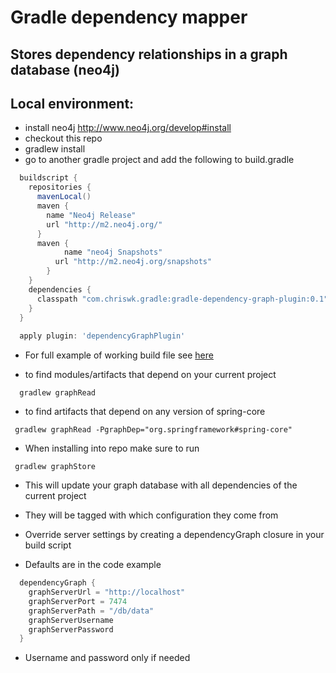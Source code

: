 Gradle dependency mapper
========================
Stores dependency relationships in a graph database (neo4j)
-----------------------------------------------------------

Local environment:
-----------------
* install neo4j http://www.neo4j.org/develop#install
* checkout this repo
* gradlew install
* go to another gradle project and add the following to build.gradle
``` groovy
  buildscript {
    repositories {
      mavenLocal()
      maven {
        name "Neo4j Release"
        url "http://m2.neo4j.org/"
      }
      maven {
  			name "neo4j Snapshots"
  		  url "http://m2.neo4j.org/snapshots"
  		}
    }
    dependencies {
      classpath "com.chriswk.gradle:gradle-dependency-graph-plugin:0.1"
    }
  }
  
  apply plugin: 'dependencyGraphPlugin'
```

* For full example of working build file see [here](build.gradle.MD)

* to find modules/artifacts that depend on your current project
```
  gradlew graphRead
```

* to find artifacts that depend on any version of spring-core
```
 gradlew graphRead -PgraphDep="org.springframework#spring-core"
```

* When installing into repo make sure to run
```
 gradlew graphStore
```

* This will update your graph database with all dependencies of the current project
* They will be tagged with which configuration they come from

* Override server settings by creating a dependencyGraph closure in your build script
* Defaults are in the code example
``` groovy
  dependencyGraph {
    graphServerUrl = "http://localhost"
    graphServerPort = 7474
    graphServerPath = "/db/data"
    graphServerUsername
    graphServerPassword
  }
```

* Username and password only if needed 